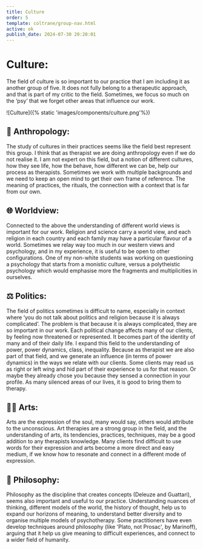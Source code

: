 ```yaml
---
title: Culture
order: 5
template: coltrane/group-nav.html
active: ok
publish_date: 2024-07-30 20:20:01
---
```



# Culture:
The field of culture is so important to our practice that I am including it as another group of five. It does not fully belong to a therapeutic approach, and that is part of my critic to the field. Sometimes, we focus so much on the ‘psy’ that we forget other areas that influence our work.

![Culture]({% static 'images/components/culture.png'%})

## 🥸 Anthropology:
The study of cultures in their practices seems like the field best represent this group. I think that as therapist we are doing anthropology even if we do not realise it. I am not expert on this field, but a notion of different cultures, how they see life, how the behave, how different we can be, help our process as therapists. 
Sometimes we work with multiple backgrounds and we need to keep an open mind to get their own frame of reference. The meaning of practices, the rituals, the connection with a context that is far from our own.

## 🌐 Worldview:
Connected to the above the understanding of different world views is important for our work. Religion and science carry a world view, and each religion in each country and each family may have a particular flavour of a world. 
Sometimes we relay way too much in our western views and psychology, and in my experience, it is useful to be open to other configurations. One of my non-white students was working on questioning a psychology that starts from a monistic culture, versus a polytheistic psychology which would emphasise more the fragments and multiplicities in ourselves. 

## ⚖️ Politics:
The field of politics sometimes is difficult to name, especially in context where ‘you do not talk about politics and religion because it is always complicated’. 
The problem is that because it is always complicated, they are so important in our work. Each political change affects many of our clients, by feeling now threatened or represented. It becomes part of the identity of many and of their daily life. 
I expand this field to the understanding of power, power dynamics, class, inequality. Because as therapist we are also part of that field, and we generate an influence (in terms of power dynamics) in the ways we relate with our clients. 
Some clients may read us as right or left wing and hid part of their experience to us for that reason. Or maybe they already chose you because they sensed a connection in your profile. 
As many silenced areas of our lives, it is good to bring them to therapy. 

## 👩‍🎨 Arts:
Arts are the expression of the soul, many would say, others would attribute to the unconscious. Art therapies are a strong group in the field, and the understanding of arts, its tendencies, practices, techniques, may be a good addition to any therapists knowledge. 
Many clients find difficult to use words for their expression and arts become a more direct and easy medium, if we know how to resonate and connect in a different mode of expression.

## 🤔 Philosophy:
Philosophy as the discipline that creates concepts (Deleuze and Guattari), seems also important and useful to our practice. Understanding nuances of thinking, different models of the world, the history of thought, help us to expand our horizons of meaning, to understand better diversity and to organise multiple models of psychotherapy.
Some practitioners have even develop techniques around philosophy (like 'Plato, not Prosac', by Marinoff), arguing that it help us give meaning to difficult experiences, and connect to a wider field of humanity. 
